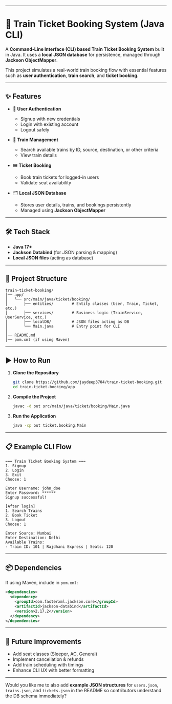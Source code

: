 
---

# 🚆 Train Ticket Booking System (Java CLI)

A **Command-Line Interface (CLI) based Train Ticket Booking System** built in Java.
It uses a **local JSON database** for persistence, managed through **Jackson ObjectMapper**.

This project simulates a real-world train booking flow with essential features such as **user authentication**, **train search**, and **ticket booking**.

---

## ✨ Features

* 🔑 **User Authentication**

  * Signup with new credentials
  * Login with existing account
  * Logout safely

* 🚉 **Train Management**

  * Search available trains by ID, source, destination, or other criteria
  * View train details

* 🎟 **Ticket Booking**

  * Book train tickets for logged-in users
  * Validate seat availability

* 🗂 **Local JSON Database**

  * Stores user details, trains, and bookings persistently
  * Managed using **Jackson ObjectMapper**

---

## 🛠 Tech Stack

* **Java 17+**
* **Jackson Databind** (for JSON parsing & mapping)
* **Local JSON files** (acting as database)

---

## 📂 Project Structure

```
train-ticket-booking/
│── app/
│   └── src/main/java/ticket/booking/
│       ├── entities/        # Entity classes (User, Train, Ticket, etc.)
│       ├── services/        # Business logic (TrainService, UserService, etc.)
│       ├── localDB/         # JSON files acting as DB
│       └── Main.java        # Entry point for CLI
│
│── README.md
│── pom.xml (if using Maven)
```

---

## ▶️ How to Run

1. **Clone the Repository**

   ```bash
   git clone https://github.com/jaydeep3704/train-ticket-booking.git
   cd train-ticket-booking/app
   ```

2. **Compile the Project**

   ```bash
   javac -d out src/main/java/ticket/booking/Main.java
   ```

3. **Run the Application**

   ```bash
   java -cp out ticket.booking.Main
   ```

---

## 📋 Example CLI Flow

```
=== Train Ticket Booking System ===
1. Signup
2. Login
3. Exit
Choose: 1

Enter Username: john_doe
Enter Password: ******
Signup successful!

[After login]
1. Search Trains
2. Book Ticket
3. Logout
Choose: 1

Enter Source: Mumbai
Enter Destination: Delhi
Available Trains:
- Train ID: 101 | Rajdhani Express | Seats: 120
```

---

## 📦 Dependencies

If using Maven, include in `pom.xml`:

```xml
<dependencies>
  <dependency>
    <groupId>com.fasterxml.jackson.core</groupId>
    <artifactId>jackson-databind</artifactId>
    <version>2.17.2</version>
  </dependency>
</dependencies>
```

---

## 🚀 Future Improvements

* Add seat classes (Sleeper, AC, General)
* Implement cancellation & refunds
* Add train scheduling with timings
* Enhance CLI UX with better formatting

---

Would you like me to also add **example JSON structures** for `users.json`, `trains.json`, and `tickets.json` in the README so contributors understand the DB schema immediately?
